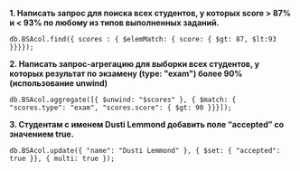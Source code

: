 <b>1. Написать запрос для поиска всех студентов, у которых score > 87% и < 93% по любому из типов выполненных заданий.</b>

	db.BSAcol.find({ scores : { $elemMatch: { score: { $gt: 87, $lt:93 }}}});

<b>2. Написать запрос-агрегацию для выборки всех студентов, у которых результат по экзамену (type: "exam") более 90% (использование unwind)</b>

	db.BSAcol.aggregate([{ $unwind: "$scores" }, { $match: { "scores.type": "exam", "scores.score": { $gt: 90 }}}]);

<b>3. Студентам с именем Dusti Lemmond добавить поле “accepted” со значением true.</b>

	db.BSAcol.update({ "name": "Dusti Lemmond" }, { $set: { "accepted": true }}, { multi: true });
